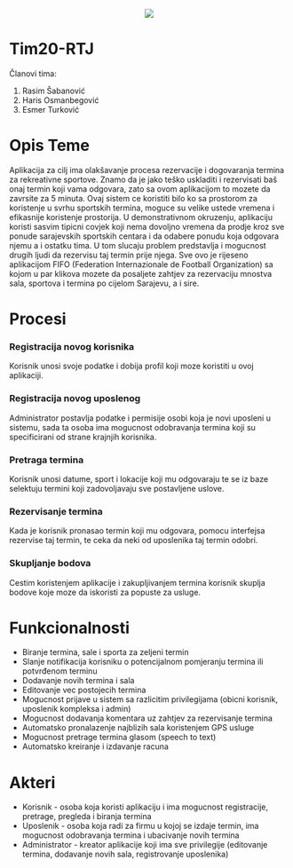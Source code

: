 <p align="center">
  <img src ="https://github.com/ooad-2016-2017/Tim20-RTJ/blob/master/logo.png"/>
</p>

# Tim20-RTJ

Članovi tima:

1. Rasim Šabanović  
2. Haris Osmanbegović
3. Esmer Turković

# Opis Teme

Aplikacija za cilj ima olakšavanje procesa rezervacije i dogovaranja termina za rekreativne sportove. Znamo da je jako teško uskladiti i rezervisati baš onaj termin koji vama odgovara, zato sa ovom aplikacijom to mozete da zavrsite za 5 minuta. Ovaj sistem ce koristiti bilo ko sa prostorom za koristenje u svrhu sportskih termina, moguce su velike ustede vremena i efikasnije koristenje prostorija. U demonstrativnom okruzenju, aplikaciju koristi sasvim tipicni covjek koji nema dovoljno vremena da prodje kroz sve ponude sarajevskih sportskih centara i da odabere ponudu koja odgovara njemu a i ostatku tima. U tom slucaju problem predstavlja i mogucnost drugih ljudi da rezervisu taj termin prije njega. Sve ovo je rijeseno aplikacijom FIFO (Federation Internazionale de Football Organization) sa kojom u par klikova mozete da posaljete zahtjev za rezervaciju mnostva sala, sportova i termina po cijelom Sarajevu, a i sire.

# Procesi

### Registracija novog korisnika

Korisnik unosi svoje podatke i dobija profil koji moze koristiti u ovoj aplikaciji.

### Registracija novog uposlenog

Administrator postavlja podatke i permisije osobi koja je novi uposleni u sistemu, sada ta osoba ima mogucnost odobravanja termina koji su specificirani od strane krajnjih korisnika.

### Pretraga termina

Korisnik unosi datume, sport i lokacije koji mu odgovaraju te se iz baze selektuju termini koji zadovoljavaju sve postavljene uslove.

### Rezervisanje termina

Kada je korisnik pronasao termin koji mu odgovara, pomocu interfejsa rezervise taj termin, te ceka da neki od uposlenika taj termin odobri.

### Skupljanje bodova

Cestim koristenjem aplikacije i zakupljivanjem termina korisnik skuplja bodove koje moze da iskoristi za popuste za usluge.

# Funkcionalnosti

- Biranje termina, sale i sporta za zeljeni termin
- Slanje notifikacija korisniku o potencijalnom pomjeranju termina ili potvrđenom terminu
- Dodavanje novih termina i sala
- Editovanje vec postojecih termina
- Mogucnost prijave u sistem sa razlicitim privilegijama (obicni korisnik, uposlenik kompleksa i admin)
- Mogucnost dodavanja komentara uz zahtjev za rezervisanje termina
- Automatsko pronalazenje najblizih sala koristenjem GPS usluge
- Mogucnost pretrage termina glasom (speech to text)
- Automatsko kreiranje i izdavanje racuna

# Akteri

- Korisnik - osoba koja koristi aplikaciju i ima mogucnost registracije, pretrage, pregleda i biranja termina
- Uposlenik - osoba koja radi za firmu u kojoj se izdaje termin, ima mogucnost odobravanja termina i ubacivanje novih termina
- Administrator - kreator aplikacije koji ima sve privilegije (editovanje termina, dodavanje novih sala, registrovanje uposlenika)



